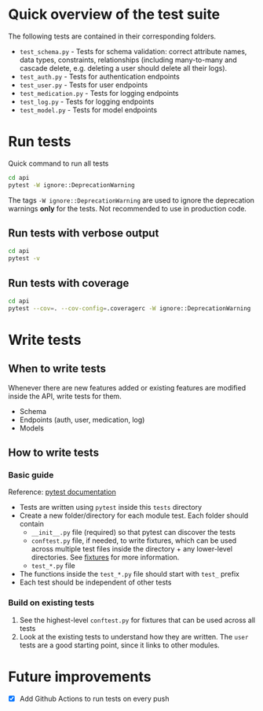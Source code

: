 # Quick overview of the test suite

The following tests are contained in their corresponding folders.

- `test_schema.py` - Tests for schema validation: correct attribute names, data types, constraints, relationships (including many-to-many and cascade delete, e.g. deleting a user should delete all their logs).
- `test_auth.py` - Tests for authentication endpoints
- `test_user.py` - Tests for user endpoints
- `test_medication.py` - Tests for logging endpoints
- `test_log.py` - Tests for logging endpoints
- `test_model.py` - Tests for model endpoints

# Run tests

Quick command to run all tests

```bash
cd api
pytest -W ignore::DeprecationWarning
```

The tags `-W ignore::DeprecationWarning` are used to ignore the deprecation warnings **only** for the tests. Not recommended to use in production code.

## Run tests with verbose output

```bash
cd api
pytest -v
```

## Run tests with coverage

```bash
cd api
pytest --cov=. --cov-config=.coveragerc -W ignore::DeprecationWarning
```

# Write tests

## When to write tests

Whenever there are new features added or existing features are modified inside the API, write tests for them.

- Schema
- Endpoints (auth, user, medication, log)
- Models

## How to write tests

### Basic guide

Reference: [pytest documentation](https://docs.pytest.org/en/stable/)

- Tests are written using `pytest` inside this `tests` directory
- Create a new folder/directory for each module test. Each folder should contain
  - `__init__.py` file (required) so that pytest can discover the tests
  - `conftest.py` file, if needed, to write fixtures, which can be used across multiple test files inside the directory + any lower-level directories. See [fixtures](https://docs.pytest.org/en/stable/how-to/fixtures.html) for more information.
  - `test_*.py` file
- The functions inside the `test_*.py` file should start with `test_` prefix
- Each test should be independent of other tests

### Build on existing tests

1. See the highest-level `conftest.py` for fixtures that can be used across all tests
2. Look at the existing tests to understand how they are written. The `user` tests are a good starting point, since it links to other modules.

# Future improvements

- [x] Add Github Actions to run tests on every push

